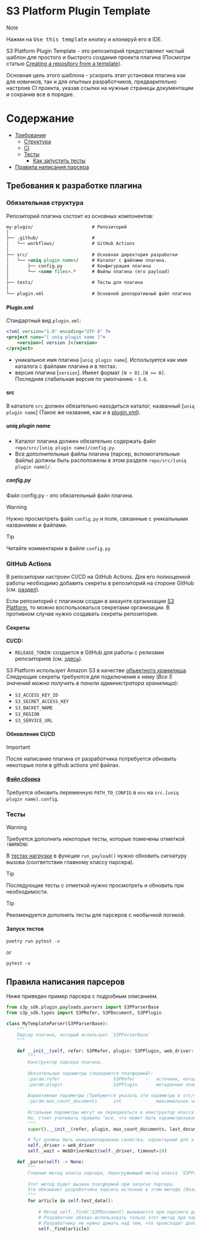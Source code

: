# S3 Platform Plugin Template


> [!NOTE]
> Нажми на <kbd>Use this template</kbd> кнопку и клонируй его в IDE.

S3 Platform Plugin Template - это репозиторий предоставляет чистый шаблон для простого и быстрого создания проекта плагина (Посмотри статью [Creating a repository from a template](https://docs.github.com/en/repositories/creating-and-managing-repositories/creating-a-repository-from-a-template)).

Основная цель этого шаблона - ускорить этап установки плагина как для новичков, так и для опытных разработчиков, предварительно настроив CI проекта, указав ссылки на нужные страницы документации и сохранив все в порядке.

[//]: # (Если вы все еще не совсем понимаете, о чем идет речь, прочитайте наше введение: Что такое S3 Platform?)

# Содержание
- [Требования](#требования-к-разработке-плагина)
  - [Структура](#обязательная-структура)
  - [CI](#github-actions)
  - [Тесты](#тесты)
    - [Как запустить тесты](#запуск-тестов)
- [Правила написания парсера](#правила-написания-парсеров)


## Требования к разработке плагина

### Обязательная структура
Репозиторий плагина состоит из основных компонентов:

```markdown
my-plugin/                      # Репозиторий
│
├── .github/                    #
│   └── workflows/              # GitHub Actions 
│
├── src/                        # Основная директория разработки
│   └── <uniq plugin name>/     # Каталог с файлами плагина.
│       ├── config.py           # Конфигурация плагина
│       └── <some files>.*      # Файлы плагина (его payload)
│ 
├── tests/                      # Тесты для плагина
│
└── plugin.xml                  # Основной декларативный файл плагина
```

#### Plugin.xml
Стандартный вид `plugin.xml`:
```xml
<?xml version="1.0" encoding="UTF-8" ?>
<project name="[ uniq plugin name ]">
    <version>[ version ]</version>
</project>
```
- уникальное имя плагина [`uniq plugin name`]. Используется как имя каталога с файлами плагина и в тестах.
- версия плагина [`version`]. Имеет формат `[N > 0].[N >= 0]`. Последняя стабильная версия по умолчанию - `3.0`.

#### src
В каталоге `src` должен обязательно находиться каталог, названный [`uniq plugin name`] (Такое же название, как и в [plugin.xml](#pluginxml)). 

##### uniq plugin name
- Каталог плагина должен обязательно содержать файл `repo/src/[uniq plugin name]/config.py`.
- Все дополнительные файлы плагина (парсер, вспомогательные файлы) должны быть расположены в этом разделе `repo/src/[uniq plugin name]/`.

##### config.py
Файл config.py - это обязательный файл плагина. 

> [!WARNING]
> Нужно просмотреть файл `config.py` и поля, связанные с уникальными названиями и файлами.

> [!TIP]
> Читайте комментарии в файле `config.py`


### GitHub Actions
В репозитории настроен CI/CD на GitHub Actions.
Для его полноценной работы необходимо добавить секреты в репозиторий на стороне GitHub (см. [раздел](https://github.com/S3-Platform-Inc/s3-platform-plugin-template/settings/secrets/actions)).

Если репозиторий с плагином создан в аккаунте организации [S3 Platform](https://github.com/S3-Platform-Inc), то можно воспользоваться секретами организации. В противном случае нужно создавать секреты репозитория.

#### Секреты

**CI/СD:**
- `RELEASE_TOKEN`: создается в GitHub для работы с релизами репозиториев (см. [здесь](https://github.com/settings/personal-access-tokens)).

S3 Platform использует Amazon S3 в качестве [объектного хранилища](https://ru.wikipedia.org/wiki/Amazon_S3).
Следующие секреты требуются для подключения к нему (_Все 5 значений можно получить в панели администратора хранилища_):
- `S3_ACCESS_KEY_ID`
- `S3_SECRET_ACCESS_KEY`
- `S3_BACKET_NAME`
- `S3_REGION`
- `S3_SERVICE_URL`

#### Обновление CI/CD 

> [!IMPORTANT]
> После написание плагина от разработчика потребуется обновить некоторые поля в github actions yml файлах.

#### [Файл сборка](.github/workflows/build-release.yml)
Требуется обновить переменную `PATH_TO_CONFIG` в `env` на `src.[uniq plugin name].config`.


### Тесты

> [!WARNING]
> Требуется дополнить некоторые тесты, которые помечены отметкой `!WARNING`

В [тестах нагрузки](tests/payload/test_plugin_run.py) в функции `run_payload()` нужно обновить сигнатуру вызова (соответствие главному классу парсера).

> [!TIP]
> Последующие тесты с отметкой нужно просмотреть и обновить при необходимости. 

> [!TIP]
> Рекомендуется дополнять тесты для парсеров с необычной логикой.

#### Запуск тестов
```shell
poetry run pytest -v
```
or
```shell
pytest -v
```

## Правила написания парсеров

Ниже приведен пример парсера с подробным описанием.
```python
from s3p_sdk.plugin.payloads.parsers import S3PParserBase
from s3p_sdk.types import S3PRefer, S3PDocument, S3PPlugin

class MyTemplateParser(S3PParserBase):
    """
    Парсер плагина, который использует `S3PParserBase`
    """

    def __init__(self, refer: S3PRefer, plugin: S3PPlugin, web_driver: WebDriver, max_count_documents: int = None, last_document: S3PDocument = None):
        """
        Конструктор парсера плагина.
        
        Обязательные параметры (передаются платформой):
        :param:refer                    S3PRefer    -   источник, который обрабатывает плагин.
        :param:plugin                   S3PPlugin   -   метаданные плагина.
        
        Вариативные параметры (Требуюется указать эти параметры в src/<uniq plugin name>/config.py):
        :param:max_count_documents      int         -   максимальное число документов, которые должен собирать парсер.
        
        Остальные параметры могут не передаваться в конструктор класса. Они могут быть добавлены по желанию разработчика парсера. (Требуюется указать эти параметры в src/<uniq plugin name>/config.py).
        Но, стоит учитывать правило "все, что может быть параметризовано - должно быть параметризовано".  
        """
        super().__init__(refer, plugin, max_count_documents, last_document)

        # Тут должны быть инициализированы свойства, характерные для этого парсера. Например: WebDriver
        self._driver = web_driver
        self._wait = WebDriverWait(self._driver, timeout=20)

    def _parse(self) -> None:
        """
        Главные метод класса парсера, перегружающий метод класса `S3PParserBase`.
        
        Этот метод будет вызван платформой при запуске парсера.
        Это обязывает разработчика парсить источник в этом методе (безусловно, разработчик может создавать дополнительные методы внутри этого класса). 
        """
        for article in self.test_data():
            
            # Метод self._find(:S3PDocument) вызывается при парсинге для того, чтобы отдать найденный документ платформе.
            # Разработчик обязан использовать только этот метод при парсинге.
            # Разработчику не нужно думать над тем, что происходит дальше. Платформа сама остановит работу парсера при выполнении ряда условий: собрано нужное число документов. 
            self._find(article)
```

